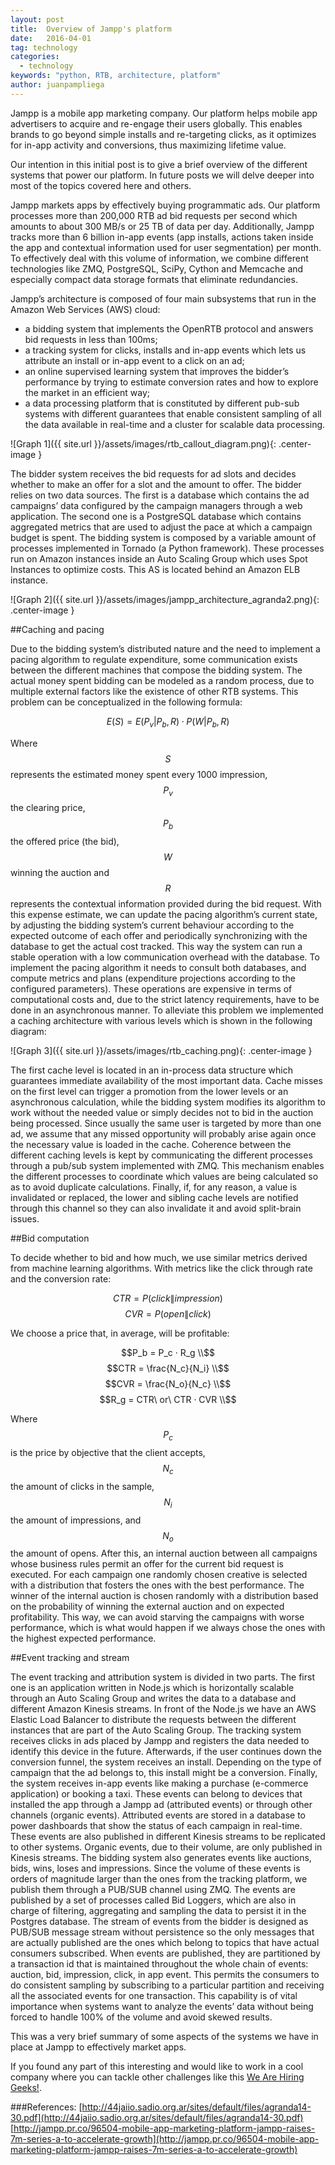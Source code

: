 ```yaml
---
layout: post
title:  Overview of Jampp's platform
date:   2016-04-01
tag: technology
categories:
  - technology
keywords: "python, RTB, architecture, platform"
author: juanpampliega
---
```


<!--excerpt.start-->
Jampp is a mobile app marketing company. Our platform helps mobile app advertisers to acquire and re-engage their users globally. This enables brands to go beyond simple installs and re-targeting clicks, as it optimizes for in-app activity and conversions, thus maximizing lifetime value.

Our intention in this initial post is to give a brief overview of the different systems that power our platform. In future posts we will delve deeper into most of the topics covered here and others.
<!--excerpt.end-->

Jampp markets apps by effectively buying programmatic ads. Our platform processes more than 200,000 RTB ad bid requests per second which amounts to about 300 MB/s or 25 TB of data per day. Additionally, Jampp tracks more than 6 billion in-app events (app installs, actions taken inside the app and contextual information used for user segmentation) per month. To effectively deal with this volume of information, we combine different technologies like ZMQ, PostgreSQL, SciPy, Cython and Memcache and especially compact data storage formats that eliminate redundancies.

Jampp’s architecture is composed of four main subsystems that run in the Amazon Web Services (AWS) cloud:

 - a bidding system that implements the OpenRTB protocol and answers bid requests in less than 100ms;
 - a tracking system for clicks, installs and in-app events which lets us attribute an install or in-app event to a click on an ad;
 - an online supervised learning system that improves the bidder’s performance by trying to estimate conversion rates and how to explore the market in an efficient way;
 - a data processing platform that is constituted by different pub-sub systems with different guarantees that enable consistent sampling of all the data available in real-time and a cluster for scalable data processing.


![Graph 1]({{ site.url }}/assets/images/rtb_callout_diagram.png){: .center-image }

The bidder system receives the bid requests for ad slots and decides whether to make an offer for a slot and the amount to offer.
The bidder relies on two data sources. The first is a database which contains the ad campaigns’ data configured by the campaign managers through a web application. The second one is a PostgreSQL database which contains aggregated metrics that are used to adjust the pace at which a campaign budget is spent.
The bidding system is composed by a variable amount of processes implemented in Tornado (a Python framework). These processes run on Amazon instances inside an Auto Scaling Group which uses Spot Instances to optimize costs. This AS is located behind an Amazon ELB instance.

![Graph 2]({{ site.url }}/assets/images/jampp_architecture_agranda2.png){: .center-image }

##Caching and pacing

Due to the bidding system’s distributed nature and the need to implement a pacing algorithm to regulate expenditure, some communication exists between the different machines that compose the bidding system.
The actual money spent bidding can be modeled as a random process, due to multiple external factors like the existence of other RTB systems. This problem can be conceptualized in the following formula:

$$E(S) = E(P_v|P_b, R) · P(W|P_b, R)$$

Where $$S$$ represents the estimated money spent every 1000 impression, $$P_v$$ the clearing price, $$P_b$$ the offered price (the bid), $$W$$ winning the auction and $$R$$ represents the contextual information provided during the bid request.
With this expense estimate, we can update the pacing algorithm’s current state, by adjusting the bidding system’s current behaviour according to the expected outcome of each offer and periodically synchronizing with the database to get the actual cost tracked. This way the system can run a stable operation with a low communication overhead with the database.
To implement the pacing algorithm it needs to consult both databases, and compute metrics and plans (expenditure projections according to the configured parameters). These operations are expensive in terms of computational costs and, due to the strict latency requirements, have to be done in an asynchronous manner. To alleviate this problem we implemented a caching architecture with various levels which is shown in the following diagram:

![Graph 3]({{ site.url }}/assets/images/rtb_caching.png){: .center-image }

The first cache level is located in an in-process data structure which guarantees immediate availability of the most important data. Cache misses on the first level can trigger a promotion from the lower levels or an asynchronous calculation, while the bidding system modifies its algorithm to work without the needed value or simply decides not to bid in the auction being processed. Since usually the same user is targeted by more than one ad, we assume that any missed opportunity will probably arise again once the necessary value is loaded in the cache.
Coherence between the different caching levels is kept by communicating the different processes through a pub/sub system implemented with ZMQ. This mechanism enables the different processes to coordinate which values are being calculated so as to avoid duplicate calculations.  Finally, if, for any reason, a value is invalidated or replaced, the lower and sibling cache levels are notified through this channel so they can also invalidate it and avoid split-brain issues.

##Bid computation

To decide whether to bid and how much, we use similar metrics derived from machine learning algorithms. 
With metrics like the click through rate and the conversion rate:

$$CTR = P(click\|impression)$$
$$CVR = P(open\|click)$$

We choose a price that, in average, will be profitable:

$$P_b = P_c · R_g \\$$ 
$$CTR = \frac{N_c}{N_i} \\$$ 
$$CVR = \frac{N_o}{N_c} \\$$
$$R_g = CTR\ or\ CTR · CVR \\$$

Where $$P_c$$ is the price by objective that the client accepts, $$N_c$$ the amount of clicks in the sample, $$N_i$$ the amount of impressions, and $$N_o$$ the amount of opens.
After this, an internal auction between all campaigns whose business rules permit an offer for the current bid request is executed. For each campaign one randomly chosen creative is selected with a distribution that fosters the ones with the best performance.
The winner of the internal auction is chosen randomly with a distribution based on the probability of winning the external auction and on expected profitability. This way, we can avoid starving the campaigns with worse performance, which is what would happen if we always chose the ones with the highest expected performance.

##Event tracking and stream

The event tracking and attribution system is divided in two parts. The first one is an application written in Node.js which is horizontally scalable through an Auto Scaling Group and writes the data to a database and different Amazon Kinesis streams.
In front of the Node.js we have an AWS Elastic Load Balancer to distribute the requests between the different instances that are part of the Auto Scaling Group.
The tracking system receives clicks in ads placed by Jampp and registers the data needed to identify this device in the future. Afterwards, if the user continues down the conversion funnel, the system receives an install. Depending on the type of campaign that the ad belongs to, this install might be a conversion. Finally, the system receives in-app events like making a purchase (e-commerce application) or booking a taxi. These events can belong to devices that installed the app through a Jampp ad (attributed events) or through other channels (organic events).
Attributed events are stored in a database to power dashboards that show the status of each campaign in real-time. These events are also published in different Kinesis streams to be replicated to other systems. Organic events, due to their volume, are only published in Kinesis streams.
The bidding system also generates events like auctions, bids, wins, loses and impressions. Since the volume of these events is orders of magnitude larger than the ones from the tracking platform, we publish them through a PUB/SUB channel using ZMQ. The events are published by a set of processes called Bid Loggers, which are also in charge of filtering, aggregating and sampling the data to persist it in the Postgres database. 
The stream of events from the bidder is designed as PUB/SUB message stream without persistence so the only messages that are actually published are the ones which belong to topics that have actual consumers subscribed. When events are published, they are partitioned by a transaction id that is maintained throughout the whole chain of events: auction, bid, impression, click, in app event. This permits the consumers to do consistent sampling by subscribing to a particular partition and receiving all the associated events for one transaction. This capability is of vital importance when systems want to analyze the events’ data without being forced to handle 100% of the volume and avoid skewed results.

This was a very brief summary of some aspects of the systems we have in place at Jampp to effectively market apps. 

If you found any part of this interesting and would like to work in a cool company where you can tackle other challenges like this [We Are Hiring Geeks!](http://jampp.com/jobs.php "We Are Hiring Geeks!").

###References:
[http://44jaiio.sadio.org.ar/sites/default/files/agranda14-30.pdf](http://44jaiio.sadio.org.ar/sites/default/files/agranda14-30.pdf)
[http://jampp.pr.co/96504-mobile-app-marketing-platform-jampp-raises-7m-series-a-to-accelerate-growth](http://jampp.pr.co/96504-mobile-app-marketing-platform-jampp-raises-7m-series-a-to-accelerate-growth)

